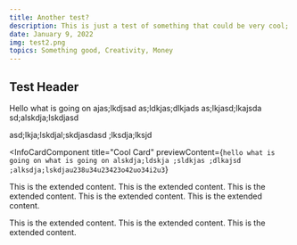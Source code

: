 ```yaml
---
title: Another test?
description: This is just a test of something that could be very cool; just seeing how it works. If it looks good, then obviously, that is good.
date: January 9, 2022
img: test2.png
topics: Something good, Creativity, Money
---
```


## Test Header

Hello what is going on ajas;lkdjsad
as;ldkjas;dlkjads
as;lkjasd;lkajsda
sd;alskdja;lskdjasd


asd;lkja;lskdjal;skdjasdasd
;lksdja;lksjd

<InfoCardComponent title="Cool Card" previewContent={`hello what is going on
what is going on
alskdja;ldskja ;sldkjas ;dlkajsd ;alksdja;lskdjau238u34u23423o42uo34i2u3`}
>
This is the extended content. This is the extended content. This is the extended content. This is the extended content.
This is the extended content.

This is the extended content.
This is the extended content.
This is the extended content.
</InfoCardComponent>